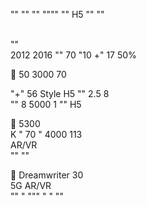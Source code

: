 
 
 "" 
    ""
"" """" "" H5  "" ""
 

  
 ""  
2012  2016    ""
  70  "10 +"  17   50%

  50  3000   70 
 
 "+" 
56   Style  H5 ""  2.5  8  
""  8  5000   1 "" H5

 5300  
 K "  70 " 4000   113   
 AR/VR   
 "" 
 ""  

 Dreamwriter  30   
 5G AR/VR     
 "" " """
" " "" 

